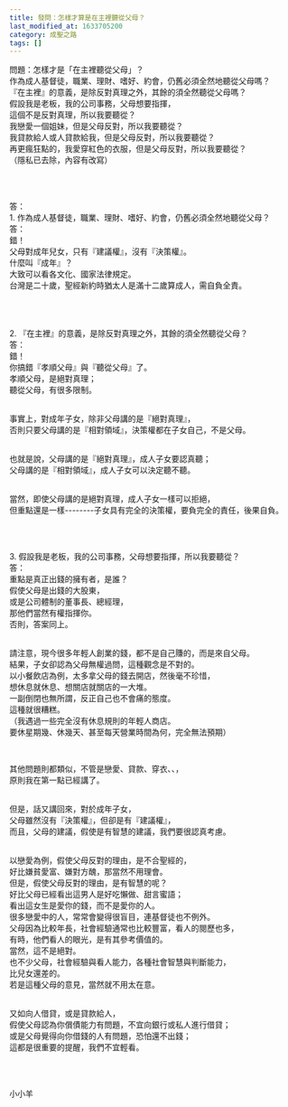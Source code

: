 ```yaml
---
title: 發問：怎樣才算是在主裡聽從父母？
last_modified_at: 1633705200
category: 成聖之路
tags: []
---
```


<p>問題：怎樣才是「在主裡聽從父母」？<br/>
作為成人基督徒，職業、理財、嗜好、約會，仍舊必須全然地聽從父母嗎？<br/>
『在主裡』的意義，是除反對真理之外，其餘的須全然聽從父母嗎？<br/>
假設我是老板，我的公司事務，父母想要指揮，<br/>
這個不是反對真理，所以我要聽從？<br/>
我戀愛一個姐妹，但是父母反對，所以我要聽從？<br/>
我貸款給人或人貸款給我，但是父母反對，所以我要聽從？<br/>
再更瘋狂點的，我愛穿紅色的衣服，但是父母反對，所以我要聽從？<br/>
（隱私已去除，內容有改寫）</p>
<p> </p>
<p><br/>
答：<br/>
1. 作為成人基督徒，職業、理財、嗜好、約會，仍舊必須全然地聽從父母？<br/>
答：<br/>
錯！<br/>
父母對成年兒女，只有『建議權』，沒有『決策權』。<br/>
什麼叫『成年』？<br/>
大致可以看各文化、國家法律規定。<br/>
台灣是二十歲，聖經新約時猶太人是滿十二歲算成人，需自負全責。<br/>
 <br/>
 </p>
<p><br/>
2. 『在主裡』的意義，是除反對真理之外，其餘的須全然聽從父母？<br/>
答：<br/>
錯！<br/>
你搞錯『孝順父母』與『聽從父母』了。<br/>
孝順父母，是絕對真理；<br/>
聽從父母，有很多限制。<br/>
 </p>
<p>事實上，對成年子女，除非父母講的是『絕對真理』，<br/>
否則只要父母講的是『相對領域』，決策權都在子女自己，不是父母。</p>
<p><br/>
也就是說，父母講的是『絕對真理』，成人子女要認真聽；<br/>
父母講的是『相對領域』，成人子女可以決定聽不聽。</p>
<p><br/>
當然，即使父母講的是絕對真理，成人子女一樣可以拒絕，<br/>
但重點還是一樣--------子女具有完全的決策權，要負完全的責任，後果自負。</p>
<p> </p>
<p><br/>
3. 假設我是老板，我的公司事務，父母想要指揮，所以我要聽從？<br/>
答：<br/>
重點是真正出錢的擁有者，是誰？<br/>
假使父母是出錢的大股東，<br/>
或是公司體制的董事長、總經理，<br/>
那他們當然有權指揮你。<br/>
否則，答案同上。</p>
<p><br/>
請注意，現今很多年輕人創業的錢，都不是自己賺的，而是來自父母。<br/>
結果，子女卻認為父母無權過問，這種觀念是不對的。<br/>
以小餐飲店為例，太多拿父母的錢去開店，然後毫不珍惜，<br/>
想休息就休息、想關店就關店的一大堆。<br/>
一副倒閉也無所謂，反正自己也不會痛的態度。<br/>
這種就很糟糕。<br/>
（我遇過一些完全沒有休息規則的年輕人商店。<br/>
要休星期幾、休幾天、甚至每天營業時間為何，完全無法預期）</p>
<p> </p>
<p>其他問題則都類似，不管是戀愛、貸款、穿衣、、，<br/>
原則我在第一點已經講了。</p>
<p><br/>
但是，話又講回來，對於成年子女，<br/>
父母雖然沒有『決策權』，但卻是有『建議權』，<br/>
而且，父母的建議，假使是有智慧的建議，我們要很認真考慮。</p>
<p><br/>
以戀愛為例，假使父母反對的理由，是不合聖經的，<br/>
好比嫌貧愛富、嫌對方醜，那當然不用理會。<br/>
但是，假使父母反對的理由，是有智慧的呢？<br/>
好比父母已經看出這男人是好吃懶做、甜言蜜語；<br/>
看出這女生是愛你的錢，而不是愛你的人。<br/>
很多戀愛中的人，常常會變得很盲目，連基督徒也不例外。<br/>
父母因為比較年長，社會經驗通常也比較豐富，看人的閱歷也多，<br/>
有時，他們看人的眼光，是有其參考價值的。<br/>
當然，這不是絕對。<br/>
也不少父母，社會經驗與看人能力，各種社會智慧與判斷能力，<br/>
比兒女還差的。<br/>
若是這種父母的意見，當然就不用太在意。</p>
<p><br/>
又如向人借貸，或是貸款給人，<br/>
假使父母認為你償債能力有問題，不宜向銀行或私人進行借貸；<br/>
或是父母覺得向你借錢的人有問題，恐怕還不出錢；<br/>
這都是很重要的提醒，我們不宜輕看。<br/>
 </p>
<p> </p>
<p>小小羊</p>
